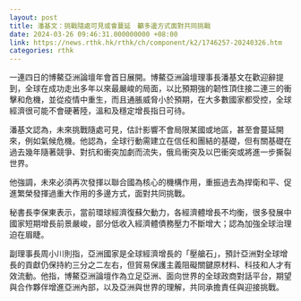 ```yaml
---
layout: post
title: 潘基文：挑戰隨處可見或會蔓延　籲多邊方式面對共同挑戰
date: 2024-03-26 09:46:31.000000000 +08:00
link: https://news.rthk.hk/rthk/ch/component/k2/1746257-20240326.htm
categories: rthk
---
```


一連四日的博鰲亞洲論壇年會首日展開。博鰲亞洲論壇理事長潘基文在歡迎辭提到，全球在成功走出多年以來最嚴峻的局面，以比預期強的韌性頂住接二連三的衝擊和危機，並從疫情中重生，而且通脹威脅小於預期，在大多數國家都受控，全球經濟很可能不會硬著陸，溫和及穩定增長指日可待。

潘基文認為，未來挑戰隨處可見，估計影響不會局限某國或地區，甚至會蔓延開來，例如氣候危機。他認為，全球行動需建立在信任和團結的基礎，但有關基礎在過去幾年隨著競爭、對抗和衝突加劇而流失，俄烏衝突及以巴衝突或將進一步撕裂世界。

他強調，未來必須再次發揮以聯合國為核心的機構作用，重振過去為捍衛和平、促進繁榮發揮過重大作用的多邊方式，面對共同挑戰。

秘書長李保東表示，當前環球經濟復蘇欠動力，各經濟體增長不均衡，很多發展中國家短期增長前景嚴峻，部分低收入經濟體債務壓力不斷增大；認為加強全球治理迫在眉睫。

副理事長周小川則指，亞洲國家是全球經濟增長的「壓艙石」，預計亞洲對全球增長的貢獻仍保持約三分之二左右，但貿易保護主義阻礙關鍵原材料、科技和人才有效流動。他指，博鰲亞洲論壇作為立足亞洲、面向世界的全球政商對話平台，期望與合作夥伴增進亞洲內部，以及亞洲與世界的理解，共同承擔責任與迎接挑戰。
